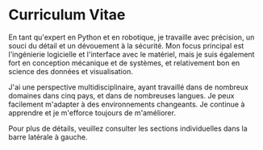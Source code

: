 # Curriculum Vitae
En tant qu'expert en Python et en robotique, je travaille avec précision, un souci du détail et un dévouement à la sécurité. Mon focus principal est l'ingénierie logicielle et l'interface avec le matériel, mais je suis également fort en conception mécanique et de systèmes, et relativement bon en science des données et visualisation.

J'ai une perspective multidisciplinaire, ayant travaillé dans de nombreux domaines dans cinq pays, et dans de nombreuses langues. Je peux facilement m'adapter à des environnements changeants. Je continue à apprendre et je m'efforce toujours de m'améliorer.

Pour plus de détails, veuillez consulter les sections individuelles dans la barre latérale à gauche.
